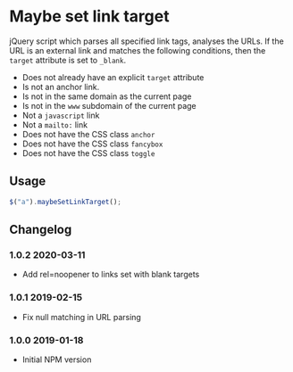 # Maybe set link target

jQuery script which parses all specified link tags, analyses the URLs. If the URL is an external link and matches the following conditions, then the `target` attribute is set to `_blank`.

- Does not already have an explicit `target` attribute
- Is not an anchor link.
- Is not in the same domain as the current page
- Is not in the `www` subdomain of the current page
- Not a `javascript` link
- Not a `mailto:` link
- Does not have the CSS class `anchor`
- Does not have the CSS class `fancybox`
- Does not have the CSS class `toggle`

## Usage

```javascript
$("a").maybeSetLinkTarget();
```

## Changelog

### 1.0.2 2020-03-11

- Add rel=noopener to links set with blank targets

### 1.0.1 2019-02-15

- Fix null matching in URL parsing

### 1.0.0 2019-01-18

- Initial NPM version
